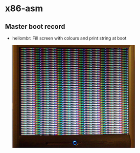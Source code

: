 # x86-asm

## Master boot record
* hellombr: Fill screen with colours and print string at boot
  
  ![Alt text](/1.hellombr/preview/preview.jpg "Screenshot")
